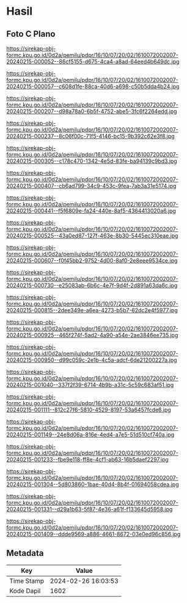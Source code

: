 # Hasil

## Foto C Plano

https://sirekap-obj-formc.kpu.go.id/0d2a/pemilu/pdpr/16/10/07/20/02/1610072002007-20240215-000052--86cf5155-d675-4ca4-a8ad-64eed4b649dc.jpg

https://sirekap-obj-formc.kpu.go.id/0d2a/pemilu/pdpr/16/10/07/20/02/1610072002007-20240215-000057--c608d1fe-88ca-40d6-a698-c50b5dda4b24.jpg

https://sirekap-obj-formc.kpu.go.id/0d2a/pemilu/pdpr/16/10/07/20/02/1610072002007-20240215-000207--d98a78a0-6b5f-4752-abe5-3fc6f2264edd.jpg

https://sirekap-obj-formc.kpu.go.id/0d2a/pemilu/pdpr/16/10/07/20/02/1610072002007-20240215-000237--8c06f00c-71f5-4146-bc15-9b392c62e3f8.jpg

https://sirekap-obj-formc.kpu.go.id/0d2a/pemilu/pdpr/16/10/07/20/02/1610072002007-20240215-000305--c178c470-1342-4e5d-83fe-ba94139c9bd3.jpg

https://sirekap-obj-formc.kpu.go.id/0d2a/pemilu/pdpr/16/10/07/20/02/1610072002007-20240215-000407--cb6ad799-34c9-453c-9fea-7ab3a31e5174.jpg

https://sirekap-obj-formc.kpu.go.id/0d2a/pemilu/pdpr/16/10/07/20/02/1610072002007-20240215-000441--f5f6809e-fa24-440e-8af5-4364413020a6.jpg

https://sirekap-obj-formc.kpu.go.id/0d2a/pemilu/pdpr/16/10/07/20/02/1610072002007-20240215-000525--43a0ed87-127f-463e-8b30-5445ec310eae.jpg

https://sirekap-obj-formc.kpu.go.id/0d2a/pemilu/pdpr/16/10/07/20/02/1610072002007-20240215-000607--f0f45bb2-9752-4d00-8af0-2e8eee9534ce.jpg

https://sirekap-obj-formc.kpu.go.id/0d2a/pemilu/pdpr/16/10/07/20/02/1610072002007-20240215-000730--e25083ab-6b6c-4e7f-9d4f-2d891a63da6c.jpg

https://sirekap-obj-formc.kpu.go.id/0d2a/pemilu/pdpr/16/10/07/20/02/1610072002007-20240215-000815--2dee349e-a6ea-4273-b5b7-62dc2e4f5977.jpg

https://sirekap-obj-formc.kpu.go.id/0d2a/pemilu/pdpr/16/10/07/20/02/1610072002007-20240215-000925--465f274f-5ad2-4a90-a54e-2ae3846ee735.jpg

https://sirekap-obj-formc.kpu.go.id/0d2a/pemilu/pdpr/16/10/07/20/02/1610072002007-20240215-000950--d99c059c-2e1b-4c5a-adcf-6de21200227a.jpg

https://sirekap-obj-formc.kpu.go.id/0d2a/pemilu/pdpr/16/10/07/20/02/1610072002007-20240215-001040--337f2f39-6714-4b9b-a31c-5c59c683af51.jpg

https://sirekap-obj-formc.kpu.go.id/0d2a/pemilu/pdpr/16/10/07/20/02/1610072002007-20240215-001111--812c27f6-5810-4529-8197-53a6457fcde6.jpg

https://sirekap-obj-formc.kpu.go.id/0d2a/pemilu/pdpr/16/10/07/20/02/1610072002007-20240215-001149--24e8d06a-816e-4ed4-a7e5-51d510cf740a.jpg

https://sirekap-obj-formc.kpu.go.id/0d2a/pemilu/pdpr/16/10/07/20/02/1610072002007-20240215-001233--fbe9e118-ff8e-4cf1-ab63-16b5daef2297.jpg

https://sirekap-obj-formc.kpu.go.id/0d2a/pemilu/pdpr/16/10/07/20/02/1610072002007-20240215-001304--5d803860-1bae-40d4-8b4f-01694058cdea.jpg

https://sirekap-obj-formc.kpu.go.id/0d2a/pemilu/pdpr/16/10/07/20/02/1610072002007-20240215-001331--d29a1b63-5f87-4e36-a61f-f133645d5958.jpg

https://sirekap-obj-formc.kpu.go.id/0d2a/pemilu/pdpr/16/10/07/20/02/1610072002007-20240215-001409--ddde9569-a886-4661-8672-03e0ed96c856.jpg


## Metadata

| Key        | Value               |
| ---------- | ------------------- |
| Time Stamp | 2024-02-26 16:03:53 |
| Kode Dapil | 1602                |



